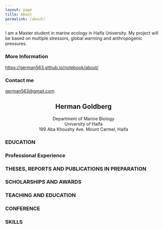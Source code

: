 ```yaml
---
layout: page
title: About
permalink: /about/
---
```


I am a Master student in marine ecology in Haifa University. My project will be based on multiple stressors, global warming and anthropogenic pressures. 
 

### More Information

https://german563.github.io/notebook/about/

### Contact me

[german563@gmail.com](mailto:german563@gmail.com)


## <center>Herman Goldberg</center>
<center>Department of Marine Biology</center>
<center>University of Haifa</center>
<center>199 Aba Khoushy Ave. Mount Carmel, Haifa</center>


### EDUCATION


### Professional Experience

### THESES, REPORTS AND PUBLICATIONS IN PREPARATION

	   
### SCHOLARSHIPS AND AWARDS


### TEACHING AND EDUCATION


### CONFERENCE

### SKILLS 



